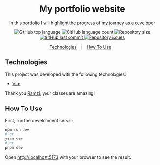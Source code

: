 <h1 align="center">
    My portfolio website
</h1>

<p align="center">In this portfolio I will highlight the progress of my journey as a developer</p>

<p align="center">
  <img alt="GitHub top language" src="https://img.shields.io/github/languages/top/codi-andre/portfolio.svg">

  <img alt="GitHub language count" src="https://img.shields.io/github/languages/count/codi-andre/portfolio.svg">

  <img alt="Repository size" src="https://img.shields.io/github/repo-size/codi-andre/portfolio.svg">
  <a href="https://github.com/codi-andre/portfolio/commits/master">
    <img alt="GitHub last commit" src="https://img.shields.io/github/last-commit/codi-andre/portfolio.svg">
  </a>

  <a href="https://github.com/codi-andre/portfolio/issues">
    <img alt="Repository issues" src="https://img.shields.io/github/issues/codi-andre/portfolio.svg">
  </a>
</p>

<p align="center">
  <a href="#technologies">Technologies</a>&nbsp;&nbsp;&nbsp;|&nbsp;&nbsp;&nbsp;
  <a href="#how-to-use">How To Use</a>&nbsp;&nbsp;&nbsp;
</p>

## Technologies

This project was developed with the following technologies:

- [Vite](https://vitejs.dev/)

Thank you [Ramzi](https://www.youtube.com/@slayingthedragon), your classes are amazing!

## How To Use

First, run the development server:

```bash
npm run dev
# or
yarn dev
# or
pnpm dev
```

Open [http://localhost:5173](http://localhost:5173) with your browser to see the result.
